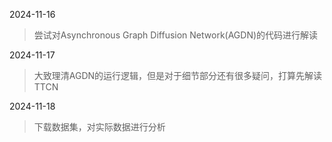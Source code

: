 2024-11-16

> 尝试对Asynchronous Graph Diffusion Network(AGDN)的代码进行解读

2024-11-17

> 大致理清AGDN的运行逻辑，但是对于细节部分还有很多疑问，打算先解读TTCN

2024-11-18

> 下载数据集，对实际数据进行分析

